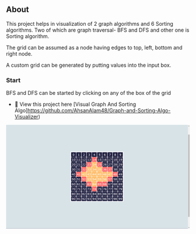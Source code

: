 <h2>About</h2>
<p>This project helps in visualization of 2 graph algorithms and 6 Sorting algorithms. Two of which are graph traversal- BFS and DFS and other one is Sorting algorithm.</p>
<p>The grid can be assumed as a node having edges to top, left, bottom and right node.</p>
<p>A custom grid can be generated by putting values into the input box.</p>
<h3>Start</h3>
<p>BFS and DFS can be started by clicking on any of the box of the grid</p>
<!-- <p>For Path Finding first selected box will be start position and second selected box will be final position, and any number of boxes can be made as wall after that.
<p>Algorithm start by clicking on start button, and displays the result for 5 seconds after reaching to target node from start node.</p> -->

- 🔭 View this project here [Visual Graph And Sorting Algo]https://github.com/AhsanAlam48/Graph-and-Sorting-Algo-Visualizer)

[](image/home.png)
[](image/dfs%20ans%20bfs%20graph.png)
[](image/bfs.png)
[](image/dfs.png)
[](image/sorting.png)
![](image/bfs.png)